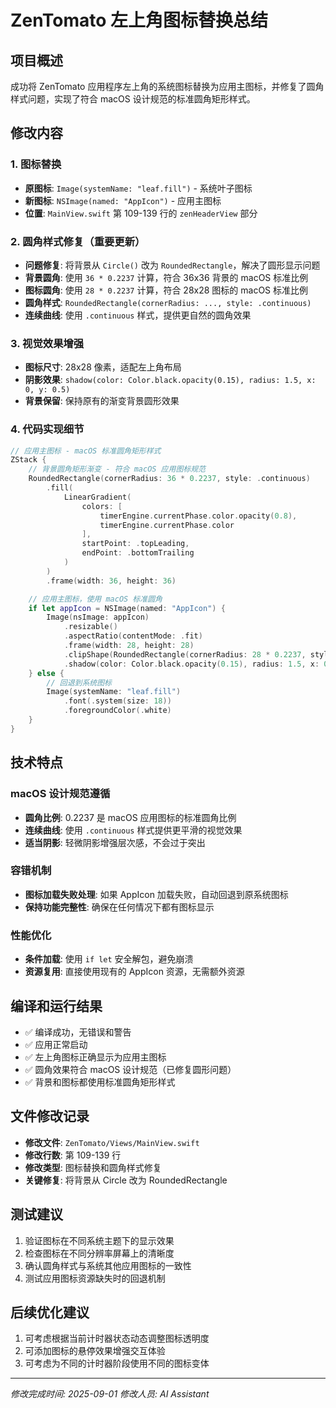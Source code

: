 # ZenTomato 左上角图标替换总结

## 项目概述
成功将 ZenTomato 应用程序左上角的系统图标替换为应用主图标，并修复了圆角样式问题，实现了符合 macOS 设计规范的标准圆角矩形样式。

## 修改内容

### 1. 图标替换
- **原图标**: `Image(systemName: "leaf.fill")` - 系统叶子图标
- **新图标**: `NSImage(named: "AppIcon")` - 应用主图标
- **位置**: `MainView.swift` 第 109-139 行的 `zenHeaderView` 部分

### 2. 圆角样式修复（重要更新）
- **问题修复**: 将背景从 `Circle()` 改为 `RoundedRectangle`，解决了圆形显示问题
- **背景圆角**: 使用 `36 * 0.2237` 计算，符合 36x36 背景的 macOS 标准比例
- **图标圆角**: 使用 `28 * 0.2237` 计算，符合 28x28 图标的 macOS 标准比例
- **圆角样式**: `RoundedRectangle(cornerRadius: ..., style: .continuous)`
- **连续曲线**: 使用 `.continuous` 样式，提供更自然的圆角效果

### 3. 视觉效果增强
- **图标尺寸**: 28x28 像素，适配左上角布局
- **阴影效果**: `shadow(color: Color.black.opacity(0.15), radius: 1.5, x: 0, y: 0.5)`
- **背景保留**: 保持原有的渐变背景圆形效果

### 4. 代码实现细节
```swift
// 应用主图标 - macOS 标准圆角矩形样式
ZStack {
    // 背景圆角矩形渐变 - 符合 macOS 应用图标规范
    RoundedRectangle(cornerRadius: 36 * 0.2237, style: .continuous)
        .fill(
            LinearGradient(
                colors: [
                    timerEngine.currentPhase.color.opacity(0.8),
                    timerEngine.currentPhase.color
                ],
                startPoint: .topLeading,
                endPoint: .bottomTrailing
            )
        )
        .frame(width: 36, height: 36)

    // 应用主图标，使用 macOS 标准圆角
    if let appIcon = NSImage(named: "AppIcon") {
        Image(nsImage: appIcon)
            .resizable()
            .aspectRatio(contentMode: .fit)
            .frame(width: 28, height: 28)
            .clipShape(RoundedRectangle(cornerRadius: 28 * 0.2237, style: .continuous))
            .shadow(color: Color.black.opacity(0.15), radius: 1.5, x: 0, y: 0.5)
    } else {
        // 回退到系统图标
        Image(systemName: "leaf.fill")
            .font(.system(size: 18))
            .foregroundColor(.white)
    }
}
```

## 技术特点

### macOS 设计规范遵循
- **圆角比例**: 0.2237 是 macOS 应用图标的标准圆角比例
- **连续曲线**: 使用 `.continuous` 样式提供更平滑的视觉效果
- **适当阴影**: 轻微阴影增强层次感，不会过于突出

### 容错机制
- **图标加载失败处理**: 如果 AppIcon 加载失败，自动回退到原系统图标
- **保持功能完整性**: 确保在任何情况下都有图标显示

### 性能优化
- **条件加载**: 使用 `if let` 安全解包，避免崩溃
- **资源复用**: 直接使用现有的 AppIcon 资源，无需额外资源

## 编译和运行结果
- ✅ 编译成功，无错误和警告
- ✅ 应用正常启动
- ✅ 左上角图标正确显示为应用主图标
- ✅ 圆角效果符合 macOS 设计规范（已修复圆形问题）
- ✅ 背景和图标都使用标准圆角矩形样式

## 文件修改记录
- **修改文件**: `ZenTomato/Views/MainView.swift`
- **修改行数**: 第 109-139 行
- **修改类型**: 图标替换和圆角样式修复
- **关键修复**: 将背景从 Circle 改为 RoundedRectangle

## 测试建议
1. 验证图标在不同系统主题下的显示效果
2. 检查图标在不同分辨率屏幕上的清晰度
3. 确认圆角样式与系统其他应用图标的一致性
4. 测试应用图标资源缺失时的回退机制

## 后续优化建议
1. 可考虑根据当前计时器状态动态调整图标透明度
2. 可添加图标的悬停效果增强交互体验
3. 可考虑为不同的计时器阶段使用不同的图标变体

---
*修改完成时间: 2025-09-01*
*修改人员: AI Assistant*
